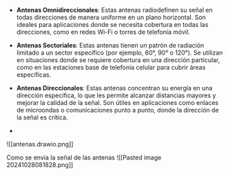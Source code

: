 
- **Antenas Omnidireccionales**: Estas antenas radiodefinen su señal en todas direcciones de manera uniforme en un plano horizontal. Son ideales para aplicaciones donde se necesita cobertura en todas las direcciones, como en redes Wi-Fi o torres de telefonía móvil.
    
- **Antenas Sectoriales**: Estas antenas tienen un patrón de radiación limitado a un sector específico (por ejemplo, 60°, 90° o 120°). Se utilizan en situaciones donde se requiere cobertura en una dirección particular, como en las estaciones base de telefonía celular para cubrir áreas específicas.
    
- **Antenas Direccionales**: Estas antenas concentran su energía en una dirección específica, lo que les permite alcanzar distancias mayores y mejorar la calidad de la señal. Son útiles en aplicaciones como enlaces de microondas o comunicaciones punto a punto, donde la dirección de la señal es crítica.
-
![[antenas.drawio.png]]


Como se envia la señal de las antenas
![[Pasted image 20241028081828.png]]


